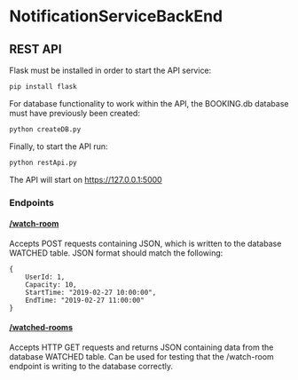 # NotificationServiceBackEnd

## REST API
Flask must be installed in order to start the API service:
```python
pip install flask
```
For database functionality to work within the API, the BOOKING.db database must have previously been created:
```python
python createDB.py
```
Finally, to start the API run:
```python
python restApi.py
```
The API will start on https://127.0.0.1:5000
### Endpoints
#### [/watch-room](https://127.0.0.1:5000/watch-room)
Accepts POST requests containing JSON, which is written to the database WATCHED table.
JSON format should match the following:
```
{
    UserId: 1,
    Capacity: 10,
    StartTime: "2019-02-27 10:00:00",
    EndTime: "2019-02-27 11:00:00"
}
```
#### [/watched-rooms](https://127.0.0.1:5000/watched-rooms)
Accepts HTTP GET requests and returns JSON containing data from the database WATCHED table.
Can be used for testing that the /watch-room endpoint is writing to the database correctly.
